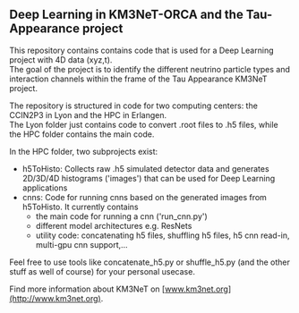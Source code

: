 ## Deep Learning in KM3NeT-ORCA and the Tau-Appearance project <br />
This repository contains contains code that is used for a Deep Learning project with 4D data (xyz,t). <br />
The goal of the project is to identify the different neutrino particle types and interaction channels within the frame of the Tau Appearance KM3NeT project. <br />

The repository is structured in code for two computing centers: the CCIN2P3 in Lyon and the HPC in Erlangen. <br />
The Lyon folder just contains code to convert .root files to .h5 files, while the HPC folder contains the main code. <br />

In the HPC folder, two subprojects exist:
- h5ToHisto: Collects raw .h5 simulated detector data and generates 2D/3D/4D histograms ('images') that can be used for Deep Learning applications
- cnns: Code for running cnns based on the generated images from h5ToHisto. It currently contains
    - the main code for running a cnn ('run_cnn.py')
    - different model architectures e.g. ResNets
    - utility code: concatenating h5 files, shuffling h5 files, h5 cnn read-in, multi-gpu cnn support,...


Feel free to use tools like concatenate_h5.py or shuffle_h5.py (and the other stuff as well of course) for your personal usecase.

Find more information about KM3NeT on [www.km3net.org](http://www.km3net.org).

